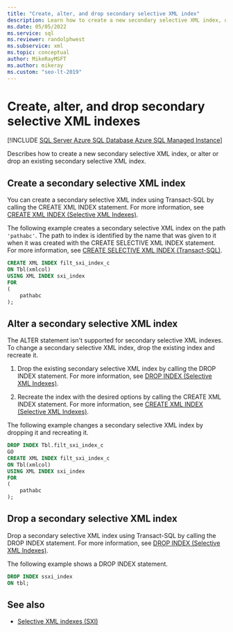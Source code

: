 ```yaml
---
title: "Create, alter, and drop secondary selective XML index"
description: Learn how to create a new secondary selective XML index, or alter or drop an existing secondary selective XML index.
ms.date: 05/05/2022
ms.service: sql
ms.reviewer: randolphwest
ms.subservice: xml
ms.topic: conceptual
author: MikeRayMSFT
ms.author: mikeray
ms.custom: "seo-lt-2019"
---
```

# Create, alter, and drop secondary selective XML indexes

[!INCLUDE [SQL Server Azure SQL Database Azure SQL Managed Instance](../../includes/applies-to-version/sql-asdb-asdbmi.md)]

Describes how to create a new secondary selective XML index, or alter or drop an existing secondary selective XML index.

## <a id="create"></a> Create a secondary selective XML index

You can create a secondary selective XML index using Transact-SQL by calling the CREATE XML INDEX statement. For more information, see [CREATE XML INDEX &#40;Selective XML Indexes&#41;](../../t-sql/statements/create-xml-index-selective-xml-indexes.md).

The following example creates a secondary selective XML index on the path `'pathabc'`. The path to index is identified by the name that was given to it when it was created with the CREATE SELECTIVE XML INDEX statement. For more information, see [CREATE SELECTIVE XML INDEX &#40;Transact-SQL&#41;](../../t-sql/statements/create-selective-xml-index-transact-sql.md).

```sql
CREATE XML INDEX filt_sxi_index_c
ON Tbl(xmlcol)
USING XML INDEX sxi_index
FOR
(
    pathabc
);
```

## <a id="alter"></a> Alter a secondary selective XML index

The ALTER statement isn't supported for secondary selective XML indexes. To change a secondary selective XML index, drop the existing index and recreate it.

1. Drop the existing secondary selective XML index by calling the DROP INDEX statement. For more information, see [DROP INDEX &#40;Selective XML Indexes&#41;](../../t-sql/statements/drop-index-selective-xml-indexes.md).

2. Recreate the index with the desired options by calling the CREATE XML INDEX statement. For more information, see [CREATE XML INDEX &#40;Selective XML Indexes&#41;](../../t-sql/statements/create-xml-index-selective-xml-indexes.md).

The following example changes a secondary selective XML index by dropping it and recreating it.

```sql
DROP INDEX Tbl.filt_sxi_index_c
GO
CREATE XML INDEX filt_sxi_index_c
ON Tbl(xmlcol)
USING XML INDEX sxi_index
FOR
(
    pathabc
);
```

## <a id="drop"></a> Drop a secondary selective XML index

Drop a secondary selective XML index using Transact-SQL by calling the DROP INDEX statement. For more information, see [DROP INDEX &#40;Selective XML Indexes&#41;](../../t-sql/statements/drop-index-selective-xml-indexes.md).

The following example shows a DROP INDEX statement.

```sql
DROP INDEX ssxi_index
ON tbl;
```

## See also

- [Selective XML indexes &#40;SXI&#41;](selective-xml-indexes-sxi.md)
